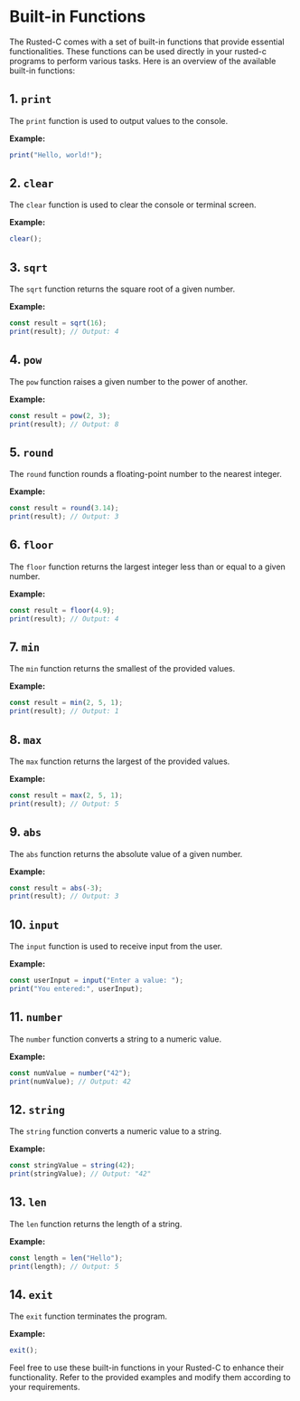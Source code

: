 # Built-in Functions

The Rusted-C comes with a set of built-in functions that provide essential functionalities. 
These functions can be used directly in your rusted-c programs to perform various tasks. 
Here is an overview of the available built-in functions:

## 1. `print`

The `print` function is used to output values to the console.

**Example:**

```javascript
print("Hello, world!");
```

## 2. `clear`

The `clear` function is used to clear the console or terminal screen.

**Example:**

```javascript
clear();
```

## 3. `sqrt`

The `sqrt` function returns the square root of a given number.

**Example:**

```javascript
const result = sqrt(16);
print(result); // Output: 4
```

## 4. `pow`

The `pow` function raises a given number to the power of another.

**Example:**

```javascript
const result = pow(2, 3);
print(result); // Output: 8
```

## 5. `round`

The `round` function rounds a floating-point number to the nearest integer.

**Example:**

```javascript
const result = round(3.14);
print(result); // Output: 3
```

## 6. `floor`

The `floor` function returns the largest integer less than or equal to a given number.

**Example:**

```javascript
const result = floor(4.9);
print(result); // Output: 4
```

## 7. `min`

The `min` function returns the smallest of the provided values.

**Example:**

```javascript
const result = min(2, 5, 1);
print(result); // Output: 1
```

## 8. `max`

The `max` function returns the largest of the provided values.

**Example:**

```javascript
const result = max(2, 5, 1);
print(result); // Output: 5
```

## 9. `abs`

The `abs` function returns the absolute value of a given number.

**Example:**

```javascript
const result = abs(-3);
print(result); // Output: 3
```

## 10. `input`

The `input` function is used to receive input from the user.

**Example:**

```javascript
const userInput = input("Enter a value: ");
print("You entered:", userInput);
```

## 11. `number`

The `number` function converts a string to a numeric value.

**Example:**

```javascript
const numValue = number("42");
print(numValue); // Output: 42
```

## 12. `string`

The `string` function converts a numeric value to a string.

**Example:**

```javascript
const stringValue = string(42);
print(stringValue); // Output: "42"
```

## 13. `len`

The `len` function returns the length of a string.

**Example:**

```javascript
const length = len("Hello");
print(length); // Output: 5
```

## 14. `exit`

The `exit` function terminates the program.

**Example:**

```javascript
exit();
```

Feel free to use these built-in functions in your Rusted-C to enhance their functionality. 
Refer to the provided examples and modify them according to your requirements.
